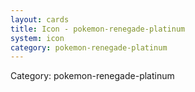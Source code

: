 ```yaml
---
layout: cards
title: Icon - pokemon-renegade-platinum
system: icon
category: pokemon-renegade-platinum
---
```

<div class="alert alert-secondary mb-4"><span class="i18n innerHTML-category">Category: </span><span class="i18n innerHTML-cat-pokemon-renegade-platinum">pokemon-renegade-platinum</span></div>

